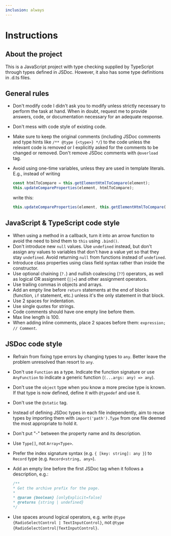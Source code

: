 ```yaml
---
inclusion: always
---
```

# Instructions

## About the project

This is a JavaScript project with type checking supplied by TypeScript through types defined in JSDoc. However, it also has some type definitions in .d.ts files.

## General rules

* Don't modify code I didn't ask you to modify unless strictly necessary to perform the task at hand. When in doubt, request me to provide answers, code, or documentation necessary for an adequate response.
* Don't mess with code style of existing code.
* Make sure to keep the original comments (including JSDoc comments and type hints like `/** @type {<type>} */`) to the code unless the relevant code is removed or I explicitly asked for the comments to be changed or removed. Don't remove JSDoc comments with `@overload` tag.
* Avoid using one-time variables, unless they are used in template literals. E.g., instead of writing

  ```js
  const htmlToCompare = this.getElementHtmlToCompare(element);
  this.updateCompareProperties(element, htmlToCompare);
  ```

  write this:

  ```js
  this.updateCompareProperties(element, this.getElementHtmlToCompare(element));
  ```

## JavaScript & TypeScript code style

* When using a method in a callback, turn it into an arrow function to avoid the need to bind them to `this` using `.bind()`.
* Don't introduce new `null` values. Use `undefined` instead, but don't assign any values to variables that don't have a value yet so that they stay `undefined`. Avoid returning `null` from functions instead of `undefined`.
* Introduce class properties using class field syntax rather than inside the constructor.
* Use optional chaining (`?.`) and nullish coalescing (`??`) operators, as well as logical OR assignment (`||=`) and other assignment operators.
* Use trailing commas in objects and arrays.
* Add an empty line before `return` statements at the end of blocks (function, `if` statement, etc.) unless it's the only statement in that block.
* Use 2 spaces for indentation.
* Use single quotes for strings.
* Code comments should have one empty line before them.
* Max line length is 100.
* When adding inline comments, place 2 spaces before them: `expression;  // Comment`.

## JSDoc code style

* Refrain from fixing type errors by changing types to `any`. Better leave the problem unresolved than resort to `any`.
* Don't use `Function` as a type. Indicate the function signature or use `AnyFunction` to indicate a generic function (`(...args: any) => any`).
* Don't use the `object` type when you know a more precise type is known. If that type is now defined, define it with `@typedef` and use it.
* Don't use the `@static` tag.
* Instead of defining JSDoc types in each file independently, aim to reuse types by importing them with `import('path').Type` from one file deemed the most appropriate to hold it.
* Don't put "-" between the property name and its description.
* Use `Type[]`, not `Array<Type>`.
* Prefer the index signature syntax (e.g. `{ [key: string]: any }`) to `Record` type (e.g. `Record<string, any>`).
* Add an empty line before the first JSDoc tag when it follows a description, e.g.:

  ```js
  /**
  * Get the archive prefix for the page.
  *
  * @param {boolean} [onlyExplicit=false]
  * @returns {string | undefined}
  */
  ```

* Use spaces around logical operators, e.g. write `@type {RadioSelectControl | TextInputControl}`, not `@type {RadioSelectControl|TextInputControl}`.
